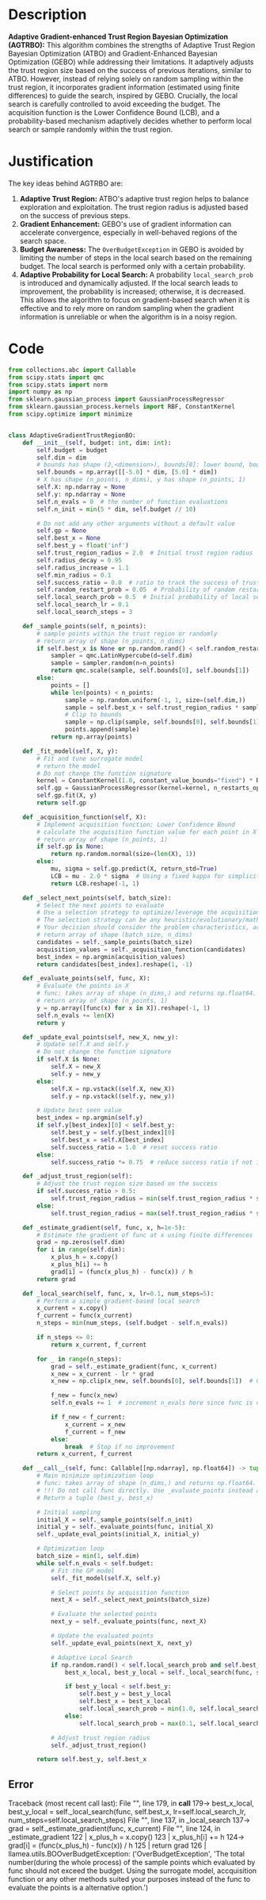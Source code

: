 # Description
**Adaptive Gradient-enhanced Trust Region Bayesian Optimization (AGTRBO):** This algorithm combines the strengths of Adaptive Trust Region Bayesian Optimization (ATBO) and Gradient-Enhanced Bayesian Optimization (GEBO) while addressing their limitations. It adaptively adjusts the trust region size based on the success of previous iterations, similar to ATBO. However, instead of relying solely on random sampling within the trust region, it incorporates gradient information (estimated using finite differences) to guide the search, inspired by GEBO. Crucially, the local search is carefully controlled to avoid exceeding the budget. The acquisition function is the Lower Confidence Bound (LCB), and a probability-based mechanism adaptively decides whether to perform local search or sample randomly within the trust region.

# Justification
The key ideas behind AGTRBO are:
1.  **Adaptive Trust Region:** ATBO's adaptive trust region helps to balance exploration and exploitation. The trust region radius is adjusted based on the success of previous steps.
2.  **Gradient Enhancement:** GEBO's use of gradient information can accelerate convergence, especially in well-behaved regions of the search space.
3.  **Budget Awareness:** The `OverBudgetException` in GEBO is avoided by limiting the number of steps in the local search based on the remaining budget. The local search is performed only with a certain probability.
4.  **Adaptive Probability for Local Search:** A probability `local_search_prob` is introduced and dynamically adjusted. If the local search leads to improvement, the probability is increased; otherwise, it is decreased. This allows the algorithm to focus on gradient-based search when it is effective and to rely more on random sampling when the gradient information is unreliable or when the algorithm is in a noisy region.

# Code
```python
from collections.abc import Callable
from scipy.stats import qmc
from scipy.stats import norm
import numpy as np
from sklearn.gaussian_process import GaussianProcessRegressor
from sklearn.gaussian_process.kernels import RBF, ConstantKernel
from scipy.optimize import minimize


class AdaptiveGradientTrustRegionBO:
    def __init__(self, budget: int, dim: int):
        self.budget = budget
        self.dim = dim
        # bounds has shape (2,<dimension>), bounds[0]: lower bound, bounds[1]: upper bound
        self.bounds = np.array([[-5.0] * dim, [5.0] * dim])
        # X has shape (n_points, n_dims), y has shape (n_points, 1)
        self.X: np.ndarray = None
        self.y: np.ndarray = None
        self.n_evals = 0  # the number of function evaluations
        self.n_init = min(5 * dim, self.budget // 10)

        # Do not add any other arguments without a default value
        self.gp = None
        self.best_x = None
        self.best_y = float('inf')
        self.trust_region_radius = 2.0  # Initial trust region radius
        self.radius_decay = 0.95
        self.radius_increase = 1.1
        self.min_radius = 0.1
        self.success_ratio = 0.0  # ratio to track the success of trust region
        self.random_restart_prob = 0.05  # Probability of random restart
        self.local_search_prob = 0.5  # Initial probability of local search
        self.local_search_lr = 0.1
        self.local_search_steps = 3

    def _sample_points(self, n_points):
        # sample points within the trust region or randomly
        # return array of shape (n_points, n_dims)
        if self.best_x is None or np.random.rand() < self.random_restart_prob:
            sampler = qmc.LatinHypercube(d=self.dim)
            sample = sampler.random(n=n_points)
            return qmc.scale(sample, self.bounds[0], self.bounds[1])
        else:
            points = []
            while len(points) < n_points:
                sample = np.random.uniform(-1, 1, size=(self.dim,))
                sample = self.best_x + self.trust_region_radius * sample
                # Clip to bounds
                sample = np.clip(sample, self.bounds[0], self.bounds[1])
                points.append(sample)
            return np.array(points)

    def _fit_model(self, X, y):
        # Fit and tune surrogate model
        # return the model
        # Do not change the function signature
        kernel = ConstantKernel(1.0, constant_value_bounds="fixed") * RBF(length_scale=1.0, length_scale_bounds="fixed")
        self.gp = GaussianProcessRegressor(kernel=kernel, n_restarts_optimizer=0, alpha=1e-6)
        self.gp.fit(X, y)
        return self.gp

    def _acquisition_function(self, X):
        # Implement acquisition function: Lower Confidence Bound
        # calculate the acquisition function value for each point in X
        # return array of shape (n_points, 1)
        if self.gp is None:
            return np.random.normal(size=(len(X), 1))
        else:
            mu, sigma = self.gp.predict(X, return_std=True)
            LCB = mu - 2.0 * sigma  # Using a fixed kappa for simplicity
            return LCB.reshape(-1, 1)

    def _select_next_points(self, batch_size):
        # Select the next points to evaluate
        # Use a selection strategy to optimize/leverage the acquisition function
        # The selection strategy can be any heuristic/evolutionary/mathematical/hybrid methods.
        # Your decision should consider the problem characteristics, acquisition function, and the computational efficiency.
        # return array of shape (batch_size, n_dims)
        candidates = self._sample_points(batch_size)
        acquisition_values = self._acquisition_function(candidates)
        best_index = np.argmin(acquisition_values)
        return candidates[best_index].reshape(1, -1)

    def _evaluate_points(self, func, X):
        # Evaluate the points in X
        # func: takes array of shape (n_dims,) and returns np.float64.
        # return array of shape (n_points, 1)
        y = np.array([func(x) for x in X]).reshape(-1, 1)
        self.n_evals += len(X)
        return y

    def _update_eval_points(self, new_X, new_y):
        # Update self.X and self.y
        # Do not change the function signature
        if self.X is None:
            self.X = new_X
            self.y = new_y
        else:
            self.X = np.vstack((self.X, new_X))
            self.y = np.vstack((self.y, new_y))

        # Update best seen value
        best_index = np.argmin(self.y)
        if self.y[best_index][0] < self.best_y:
            self.best_y = self.y[best_index][0]
            self.best_x = self.X[best_index]
            self.success_ratio = 1.0  # reset success ratio
        else:
            self.success_ratio *= 0.75  # reduce success ratio if not improving

    def _adjust_trust_region(self):
        # Adjust the trust region size based on the success
        if self.success_ratio > 0.5:
            self.trust_region_radius = min(self.trust_region_radius * self.radius_increase, 5.0)
        else:
            self.trust_region_radius = max(self.trust_region_radius * self.radius_decay, self.min_radius)

    def _estimate_gradient(self, func, x, h=1e-5):
        # Estimate the gradient of func at x using finite differences
        grad = np.zeros(self.dim)
        for i in range(self.dim):
            x_plus_h = x.copy()
            x_plus_h[i] += h
            grad[i] = (func(x_plus_h) - func(x)) / h
        return grad

    def _local_search(self, func, x, lr=0.1, num_steps=5):
        # Perform a simple gradient-based local search
        x_current = x.copy()
        f_current = func(x_current)
        n_steps = min(num_steps, (self.budget - self.n_evals))

        if n_steps <= 0:
            return x_current, f_current

        for _ in range(n_steps):
            grad = self._estimate_gradient(func, x_current)
            x_new = x_current - lr * grad
            x_new = np.clip(x_new, self.bounds[0], self.bounds[1])  # Clip to bounds

            f_new = func(x_new)
            self.n_evals += 1  # increment n_evals here since func is called directly

            if f_new < f_current:
                x_current = x_new
                f_current = f_new
            else:
                break  # Stop if no improvement
        return x_current, f_current

    def __call__(self, func: Callable[[np.ndarray], np.float64]) -> tuple[np.float64, np.array]:
        # Main minimize optimization loop
        # func: takes array of shape (n_dims,) and returns np.float64.
        # !!! Do not call func directly. Use _evaluate_points instead and be aware of the budget when calling it. !!!
        # Return a tuple (best_y, best_x)

        # Initial sampling
        initial_X = self._sample_points(self.n_init)
        initial_y = self._evaluate_points(func, initial_X)
        self._update_eval_points(initial_X, initial_y)

        # Optimization loop
        batch_size = min(1, self.dim)
        while self.n_evals < self.budget:
            # Fit the GP model
            self._fit_model(self.X, self.y)

            # Select points by acquisition function
            next_X = self._select_next_points(batch_size)

            # Evaluate the selected points
            next_y = self._evaluate_points(func, next_X)

            # Update the evaluated points
            self._update_eval_points(next_X, next_y)

            # Adaptive Local Search
            if np.random.rand() < self.local_search_prob and self.best_x is not None and (self.budget - self.n_evals) > 0:
                best_x_local, best_y_local = self._local_search(func, self.best_x, lr=self.local_search_lr, num_steps=self.local_search_steps)

                if best_y_local < self.best_y:
                    self.best_y = best_y_local
                    self.best_x = best_x_local
                    self.local_search_prob = min(1.0, self.local_search_prob * 1.1)  # Increase probability
                else:
                    self.local_search_prob = max(0.1, self.local_search_prob * 0.9)  # Decrease probability

            # Adjust trust region radius
            self._adjust_trust_region()

        return self.best_y, self.best_x
```
## Error
 Traceback (most recent call last):
  File "<AdaptiveGradientTrustRegionBO>", line 179, in __call__
 179->                 best_x_local, best_y_local = self._local_search(func, self.best_x, lr=self.local_search_lr, num_steps=self.local_search_steps)
  File "<AdaptiveGradientTrustRegionBO>", line 137, in _local_search
 137->             grad = self._estimate_gradient(func, x_current)
  File "<AdaptiveGradientTrustRegionBO>", line 124, in _estimate_gradient
 122 |             x_plus_h = x.copy()
 123 |             x_plus_h[i] += h
 124->             grad[i] = (func(x_plus_h) - func(x)) / h
 125 |         return grad
 126 | 
llamea.utils.BOOverBudgetException: ('OverBudgetException', 'The total number(during the whole process) of the sample points which evaluated by func should not exceed the budget. Using the surrogate model, accquisition function or any other methods suited your purposes instead of the func to evaluate the points is a alternative option.')
